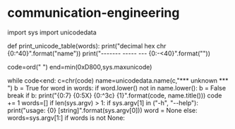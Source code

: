 # communication-engineering
import sys
import unicodedata

def print_unicode_table(words):
  print("decimal   hex   chr   {0:^40}".format("name"))
  print("-------   -----   ---   {0:-<40}".format(""))

  code=ord(" ")
  end=min(0xD800,sys.maxunicode)

  while code<end:
    c=chr(code)
    name=unicodedata.name(c,"*** unknown *** ")
   b = True
        for word in words:
            if word.lower() not in name.lower():
                b = False
                break
        if b:
            print("{0:7}  {0:5X}  {0:^3c}  {1}".format(code, name.title()))
        code += 1
words=[]
if len(sys.argv) > 1:
    if sys.argv[1] in ("-h", "--help"):
        print("usage: {0} [string]".format(sys.argv[0]))
        word = None
    else:
      words=sys.argv[1:]
if words is not None:


